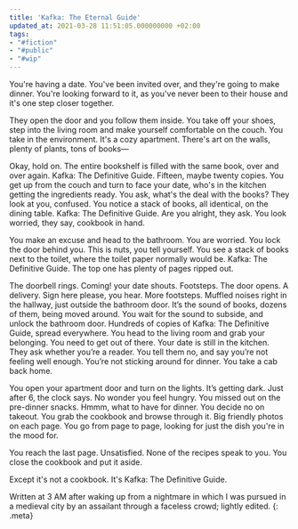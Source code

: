 ```yaml
---
title: 'Kafka: The Eternal Guide'
updated_at: 2021-03-28 11:51:05.000000000 +02:00
tags:
- "#fiction"
- "#public"
- "#wip"
---
```



You're having a date. You've been invited over, and they're going to make dinner. You're looking forward to it, as you've never been to their house and it's one step closer together.

They open the door and you follow them inside. You take off your shoes, step into the living room and make yourself comfortable on the couch. You take in the environment. It's a cozy apartment. There's art on the walls, plenty of plants, tons of books—

Okay, hold on. The entire bookshelf is filled with the same book, over and over again. Kafka: The Definitive Guide. Fifteen, maybe twenty copies. You get up from the couch and turn to face your date, who's in the kitchen getting the ingredients ready. You ask, what's the deal with the books? They look at you, confused. You notice a stack of books, all identical, on the dining table. Kafka: The Definitive Guide. Are you alright, they ask. You look worried, they say, cookbook in hand.

You make an excuse and head to the bathroom. You are worried. You lock the door behind you. This is nuts, you tell yourself. You see a stack of books next to the toilet, where the toilet paper normally would be. Kafka: The Definitive Guide. The top one has plenty of pages ripped out.

The doorbell rings. Coming! your date shouts. Footsteps. The door opens. A delivery. Sign here please, you hear. More footsteps. Muffled noises right in the hallway, just outside the bathroom door. It’s the sound of books, dozens of them, being moved around. You wait for the sound to subside, and unlock the bathroom door. Hundreds of copies of Kafka: The Definitive Guide, spread everywhere. You head to the living room and grab your belonging. You need to get out of there. Your date is still in the kitchen. They ask whether you’re a reader. You tell them no, and say you’re not feeling well enough. You’re not sticking around for dinner. You take a cab back home.

You open your apartment door and turn on the lights. It’s getting dark. Just after 6, the clock says. No wonder you feel hungry. You missed out on the pre-dinner snacks. Hmmm, what to have for dinner. You decide no on takeout. You grab the cookbook and browse through it. Big friendly photos on each page. You go from page to page, looking for just the dish you're in the mood for.

You reach the last page. Unsatisfied. None of the recipes speak to you. You close the cookbook and put it aside.

Except it's not a cookbook. It's Kafka: The Definitive Guide.

Written at 3 AM after waking up from a nightmare in which I was pursued in a medieval city by an assailant through a faceless crowd; lightly edited.
{: .meta}